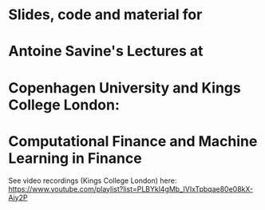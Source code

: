 # Slides, code and material for 
# Antoine Savine's Lectures at 
# Copenhagen University and Kings College London:
# Computational Finance and Machine Learning in Finance

See video recordings (Kings College London) here: https://www.youtube.com/playlist?list=PLBYkl4gMb_IVIxTpbqae80e08kX-Ajy2P
